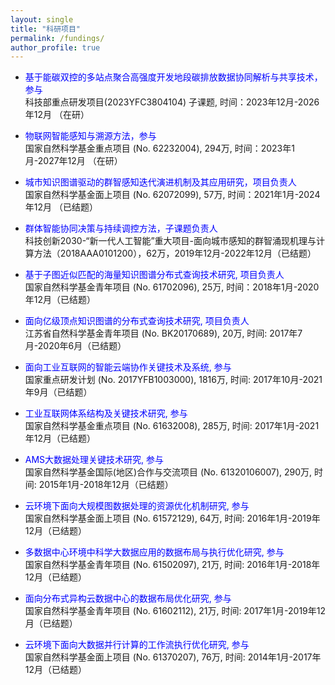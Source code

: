 ```yaml
---
layout: single
title: "科研项目"
permalink: /fundings/
author_profile: true
---
```

- <span style="color: blue"> 基于能碳双控的多站点聚合高强度开发地段碳排放数据协同解析与共享技术，参与</span> <br />
科技部重点研发项目(2023YFC3804104) 子课题, 时间：2023年12月-2026年12月 （在研）

- <span style="color: blue"> 物联网智能感知与溯源方法，参与</span> <br />国家自然科学基金重点项目 (No. 62232004), 294万, 时间：2023年1月-2027年12月 （在研）

- <span style="color: blue"> 城市知识图谱驱动的群智感知迭代演进机制及其应用研究，项目负责人</span> <br />
国家自然科学基金面上项目 (No. 62072099), 57万, 时间：2021年1月-2024年12月 （已结题）

- <span style="color: blue"> 群体智能协同决策与持续调控方法，子课题负责人</span> <br />
科技创新2030-“新一代人工智能”重大项目-面向城市感知的群智涌现机理与计算方法（2018AAA0101200），62万，2019年12月-2022年12月（已结题）

-  <span style="color: blue">基于子图近似匹配的海量知识图谱分布式查询技术研究, 项目负责人</span><br />
国家自然科学基金青年项目 (No. 61702096), 25万, 时间：2018年1月-2020年12月（已结题）

- <span style="color: blue">面向亿级顶点知识图谱的分布式查询技术研究, 项目负责人</span><br />
江苏省自然科学基金青年项目 (No. BK20170689), 20万, 时间: 2017年7月-2020年6月（已结题）

- <span style="color: blue">面向工业互联网的智能云端协作关键技术及系统, 参与</span><br />
国家重点研发计划 (No. 2017YFB1003000), 1816万, 时间: 2017年10月-2021年9月（已结题）

- <span style="color: blue">工业互联网体系结构及关键技术研究, 参与</span><br />
国家自然科学基金重点项目 (No. 61632008), 285万, 时间: 2017年1月-2021年12月（已结题）

- <span style="color: blue">AMS大数据处理关键技术研究, 参与</span><br />
国家自然科学基金国际(地区)合作与交流项目 (No. 61320106007), 290万, 时间: 2015年1月-2018年12月（已结题）

- <span style="color: blue">云环境下面向大规模图数据处理的资源优化机制研究, 参与</span><br />
国家自然科学基金面上项目 (No. 61572129), 64万, 时间: 2016年1月-2019年12月（已结题）

- <span style="color: blue">多数据中心环境中科学大数据应用的数据布局与执行优化研究, 参与</span><br />
国家自然科学基金青年项目 (No. 61502097), 21万, 时间: 2016年1月-2018年12月（已结题）

- <span style="color: blue">面向分布式异构云数据中心的数据布局优化研究, 参与</span><br />
国家自然科学基金青年项目 (No. 61602112), 21万, 时间: 2017年1月-2019年12月（已结题）

- <span style="color: blue">云环境下面向大数据并行计算的工作流执行优化研究, 参与</span><br />
国家自然科学基金面上项目 (No. 61370207), 76万, 时间: 2014年1月-2017年12月（已结题）
